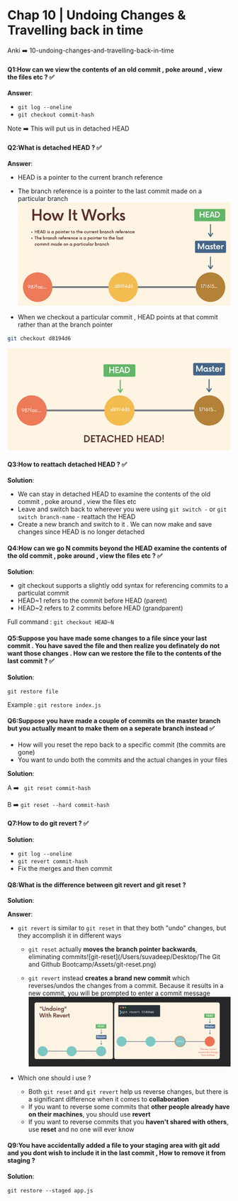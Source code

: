 # Chap 10 | Undoing Changes & Travelling back in time

Anki ➡️ 10-undoing-changes-and-travelling-back-in-time

#### Q1:How can we view the contents of an old commit , poke around , view the files etc ? ✅

**Answer**:

- `git log --oneline`
- `git checkout commit-hash`

Note ➡️ This will put us in detached HEAD

#### Q2:What is detached HEAD ? ✅

**Answer**:

- HEAD is a pointer to the current branch reference 
- The branch reference is a pointer to the last commit made on a particular branch![zzzz-detached-head-1](../../Assets/zzzz-detached-head-1.png)

- When we checkout a particular commit , HEAD points at that commit rather than at the branch pointer 

```bash
git checkout d8194d6	
```

![zzzzz-detached-head-2](../../Assets/zzzzz-detached-head-2.png)

#### Q3:How to reattach detached HEAD ? ✅

**Solution**:

- We can stay in detached HEAD to examine the contents of the old commit , poke around , view the files etc 
- Leave and switch back to wherever you were using `git switch -` or `git switch branch-name` - reattach the HEAD
- Create a new branch and switch to it . We can now make and save changes since HEAD is no longer detached

#### Q4:How can we go N commits beyond the HEAD examine the contents of the old commit , poke around , view the files etc ? ✅

**Solution**:

- git checkout supports a slightly odd syntax for referencing commits to a particulat commit 
- HEAD~1 refers to the commit before HEAD (parent)
- HEAD~2 refers to 2 commits before HEAD (grandparent)

Full command : `git checkout HEAD~N`

#### Q5:Suppose you have made some changes to a file since your last commit . You have saved the file and then realize you definately do not want those changes . How can we restore the file to the contents of the last commit ? ✅

**Solution**:

`git restore file`

Example : `git restore index.js`

####  Q6:Suppose you have made a couple of commits on the master branch but you actually meant to make them on a seperate branch instead ✅

- How will you reset the repo back to a specific commit (the commits are gone)
- You want to undo both the commits and the actual changes in your files 

**Solution**:

A ➡️ ` git reset commit-hash`

B ➡️ `git reset --hard commit-hash`

#### Q7:How to do git revert ? ✅

**Solution**:

- `git log --oneline`
- `git revert commit-hash`
- Fix the merges and then commit

#### Q8:What is the difference between git revert and git reset ? 

**Solution**:

**Answer**:

- `git revert` is similar to `git reset` in that they both "undo" changes, but they accomplish it in different ways

  - `git reset` actually **moves the branch pointer backwards**, eliminating commits![git-reset](/Users/suvadeep/Desktop/The Git and Github Bootcamp/Assets/git-reset.png)

  - `git revert` instead **creates a brand new commit** which reverses/undos the changes from a commit. Because it results in a new commit, you will be prompted to enter a commit message![git-revert](../../Assets/git-revert.png)

- Which one should i use ? 
  - Both `git reset` and `git revert` help us reverse changes, but there is a significant difference when it comes to **collaboration**
  - If you want to reverse some commits that **other people already have on their machines**, you should use **revert**
  - If you want to reverse commits that you **haven't shared with others**, use **reset** and no one will ever know

#### Q9:You have accidentally added a file to your staging area with git add and you dont wish to include it in the last commit , How to remove it from staging ? 

**Solution**:

`git restore --staged app.js`